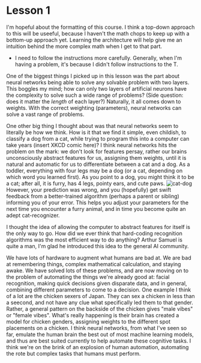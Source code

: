 # Lesson 1

I'm hopeful about the formatting of this course. I think a top-down approach to this will be useeful, because I haven't the math chops to keep up with a bottom-up approach yet. Learning the architecture will help give me an intuition behind the more complex math when I get to that part.

- I need to follow the instructions more carefully. Generally, when I'm having a problem, it's because I didn't follow instructions to the T.

One of the biggest things I picked up in this lesson was the part about neural networks being able to solve any solvable problem with two layers. This boggles my mind; how can only two layers of artificial neurons have the complexity to solve such a wide range of problems? (Side question: does it matter the *length* of each layer?) Naturally, it all comes down to weights. With the correct weighting (parameters), neural networks can solve a vast range of problems.

One other big thing I thought about was that neural networks seem to literally be how we think. How is it that we find it simple, even childish, to classify a dog from a cat, while trying to program this into a computer can take years (insert XKCD comic here)? I think neural networks hits the problem on the mark: we don't look for features persay, rather our brains unconsciously abstract features for us, assigning them weights, until it is natural and automatic for us to differentiate between a cat and a dog. As a toddler, everything with four legs may be a dog (or a cat, depending on which word you learned first). As you point to a dog, you might think it to be a cat; after all, it is furry, has 4 legs, pointy ears, and cute paws. 
![cat-dog](https://user-images.githubusercontent.com/83550862/186196606-ed4ba834-db57-49c4-89e2-d7f7bab3fc31.jpg)
However, your prediction was wrong, and you (hopefully) get swift feedback from a better-trained algorithm (perhaps a parent or sibling) informing you of your error. This helps you adjust your parameters for the next time you encounter a furry animal, and in time you become quite an adept cat-recognizer.

I thought the idea of allowing the computer to abstract features for itself is the only way to go. How did we ever think that hard-coding recognition algorithms was the most efficient way to do anything? Arthur Samuel is quite a man, I'm glad he introduced this idea to the general AI community.

We have lots of hardware to augment what humans are bad at. We are bad at remembering things, complex mathematical calculation, and staying awake. We have solved lots of these problems, and are now moving on to the problem of automating the things we're already good at: facial recognition, making quick decisions given disparate data, and in general, combining different parameters to come to a decision. One example I think of a lot are the chicken sexers of Japan. They can sex a chicken in less than a seecond, and not have any clue what specifically led them to that gender. Rather, a general pattern on the backside of the chicken gives "male vibes" or "female vibes". What's really happening is their brain has created a model for chicken genders, assigning weights to the different spot placements on a chicken. I think neural networks, from what I've seen so far, emulate the human brain the best out of most machine learning models, and thus are best suited currently to help automate these cognitive tasks. I think we're on the brink of an explosion of human automation, automating the rote but complex tasks that humans must perform.

